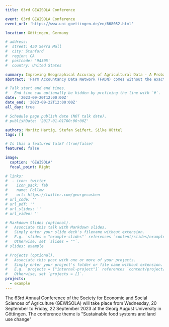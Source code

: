 ```yaml
---
title: 63rd GEWISOLA Conference

event: 63rd GEWISOLA Conference
event_url: 'https://www.uni-goettingen.de/en/668052.html'

location: Göttingen, Germany

# address:
#  street: 450 Serra Mall
#  city: Stanford
#  region: CA
#  postcode: '94305'
#  country: United States

summary: Improving Geographical Accuracy of Agricultural Data - A Probabilistic Spatial Downscaling Approach
abstract: 'Farm Accountancy Data Network (FADN) comes without the exact location. It is generally aggregated at NUTS-2 and without agro-climatic information. However, the assessment of weather-related farm production effects requires agro-climatic and spatial farm information. When analyzing effects of weather on agricultural outcomes with incorrect weather variables, we potentially introduce measurement errors in weather regressors [(Li and Ortiz-Bobea, 2022)](https://onlinelibrary.wiley.com/doi/full/10.1002/jaa2.21). Existing downscaling approaches not available at temporal and spatial requirements for 15-year time-series and EU-wide analysis [(Kempen et al., 2011)](https://www.sciencedirect.com/science/article/pii/S0167880910002033). Therefore, we develop an open-access framework to downscale FADN farm-level data from NUTS-2 to NUTS-3 utilizing a Bayesian Highest Posterior Density Concept.'

# Talk start and end times.
#   End time can optionally be hidden by prefixing the line with `#`.
date: '2023-09-20T12:00:00Z'
date_end: '2023-09-22T12:00:00Z'
all_day: true

# Schedule page publish date (NOT talk date).
# publishDate: '2017-01-01T00:00:00Z'

authors: Moritz Hartig, Stefan Seifert, Silke Hüttel
tags: []

# Is this a featured talk? (true/false)
featured: false

image:
  caption: 'GEWISOLA'
  focal_point: Right

# links:
#  - icon: twitter
#    icon_pack: fab
#    name: Follow
#    url: https://twitter.com/georgecushen
# url_code: ''
# url_pdf: ''
# url_slides: ''
# url_video: ''

# Markdown Slides (optional).
#   Associate this talk with Markdown slides.
#   Simply enter your slide deck's filename without extension.
#   E.g. `slides = "example-slides"` references `content/slides/example-slides.md`.
#   Otherwise, set `slides = ""`.
# slides: example

# Projects (optional).
#   Associate this post with one or more of your projects.
#   Simply enter your project's folder or file name without extension.
#   E.g. `projects = ["internal-project"]` references `content/project/deep-learning/index.md`.
#   Otherwise, set `projects = []`.
projects: 
  - example
---
```


The 63rd Annual Conference of the Society for Economic and Social Sciences of Agriculture (GEWISOLA) will take place from Wednesday, 20 September to Friday, 22 September 2023 at the Georg August University in Göttingen. The conference theme is "Sustainable food systems and land use change" 
